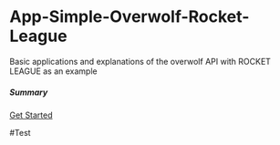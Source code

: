 # App-Simple-Overwolf-Rocket-League
Basic applications and explanations of the overwolf API with ROCKET LEAGUE as an example


##### Summary
[Get Started](#Test)























































#Test
